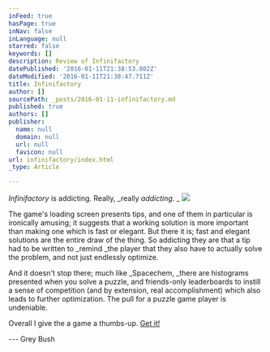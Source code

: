 ```yaml
---
inFeed: true
hasPage: true
inNav: false
inLanguage: null
starred: false
keywords: []
description: Review of Infinifactory
datePublished: '2016-01-11T21:38:53.802Z'
dateModified: '2016-01-11T21:38:47.711Z'
title: Infinifactory
author: []
sourcePath: _posts/2016-01-11-infinifactory.md
published: true
authors: []
publisher:
  name: null
  domain: null
  url: null
  favicon: null
url: infinifactory/index.html
_type: Article

---
```

_Infinifactory_ is addicting. Really, _really _addicting_. _
![](https://the-grid-user-content.s3-us-west-2.amazonaws.com/8a70cc8a-f8a5-45ef-9b89-3553cfc26cfc.jpg)

The game's loading screen presents tips, and one of them in particular is ironically amusing; it suggests that a working solution is more important than making one which is fast or elegant. But there it is; fast and elegant solutions are the entire draw of the thing. So addicting they are that a tip had to be written to _remind _the player that they also have to actually solve the problem, and not just endlessly optimize.

And it doesn't stop there; much like _Spacechem, _there are histograms presented when you solve a puzzle, and friends-only leaderboards to instill a sense of competition (and by extension, real accomplishment) which also leads to further optimization. The pull for a puzzle game player is undeniable.

Overall I give the a game a thumbs-up. [Get it!][0]

--- Grey Bush

[0]: http://www.zachtronics.com/infinifactory/
